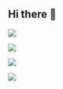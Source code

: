 ## Hi there 👋

![](https://github-readme-stats.vercel.app/api/top-langs?username=dainouesuketarou)

![](https://github-readme-stats.vercel.app/api/top-langs?username=dainouesuketarou&show_icons=true&locale=en&layout=compact)

![](https://skillicons.dev/icons?i=html,css,js,typescript,python,php)

![](http://github-profile-summary-cards.vercel.app/api/cards/stats?username=dainouesuketarou=default)
